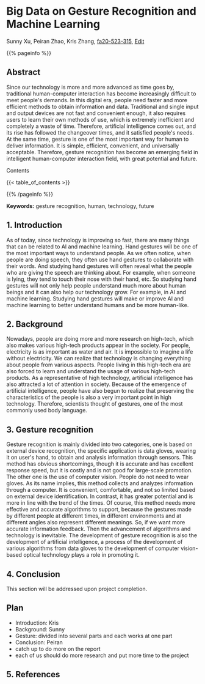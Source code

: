 # Big Data on Gesture Recognition and Machine Learning

Sunny Xu, Peiran Zhao, Kris Zhang, [fa20-523-315](https://github.com/cybertraining-dsc/fa20-523-315/), [Edit](https://github.com/cybertraining-dsc/fa20-523-315/blob/master/report/report.md)

{{% pageinfo %}}

## Abstract

Since our technology is more and more advanced as time goes by, traditional human-computer interaction has become increasingly difficult to meet people's demands. In this digital era, people need faster and more efficient methods to obtain information and data. Traditional and single input and output devices are not fast and convenient enough, it also requires users to learn their own methods of use, which is extremely inefficient and completely a waste of time. Therefore, artificial intelligence comes out, and its rise has followed the changeover times, and it satisfied people's needs. At the same time, gesture is one of the most important way for human to deliver information. It is simple, efficient, convenient, and universally acceptable. Therefore, gesture recognition has become an emerging field in intelligent human-computer interaction field, with great potential and future. 

Contents

{{< table_of_contents >}}

{{% /pageinfo %}}

**Keywords:** gesture recognition, human, technology, future

## 1. Introduction

As of today, since technology is improving so fast, there are many things that can be related to AI and machine learning. Hand gestures will be one of the most important ways to understand people. As we often notice, when people are doing speech, they often use hand gestures to collaborate with their words. And studying hand gestures will often reveal what the people who are giving the speech are thinking about. For example, when someone is lying, they tend to touch their nose with their hand, etc. So studying hand gestures will not only help people understand much more about human beings and it can also help our technology grow. For example, in AI and machine learning. Studying hand gestures will make or improve AI and machine learning to better understand humans and be more human-like.

## 2. Background

Nowadays, people are doing more and more research on high-tech, which also makes various high-tech products appear in the society. For people, electricity is as important as water and air. It is impossible to imagine a life without electricity. We can realize that technology is changing everything about people from various aspects. People living in this high-tech era are also forced to learn and understand the usage of various high-tech products. As a representative of high technology, artificial intelligence has also attracted a lot of attention in society. Because of the emergence of artificial intelligence, people have also begun to realize that preserving the characteristics of the people is also a very important point in high technology. Therefore, scientists thought of gestures, one of the most commonly used body language.


## 3. Gesture recognition

Gesture recognition is mainly divided into two categories, one is based on external device recognition, the specific application is data gloves, wearing it on user's hand, to obtain and analysis information through sensors. This method has obvious shortcomings, though it is accurate and has excellent response speed, but it is costly and is not good for large-scale promotion. The other one is the use of computer vision. People do not need to wear gloves. As its name implies, this method collects and analyzes information through a computer. It is convenient, comfortable, and not so limited based on external device identification. In contrast, it has greater potential and is more in line with the trend of the times. Of course, this method needs more effective and accurate algorithms to support, because the gestures made by different people at different times, in different environments and at different angles also represent different meanings. So, if we want more accurate information feedback. Then the advancement of algorithms and technology is inevitable. The development of gesture recognition is also the development of artificial intelligence, a process of the development of various algorithms from data gloves to the development of computer vision-based optical technology plays a role in promoting it.

## 4. Conclusion

This section will be addressed upon project completion.

## Plan

- Introduction: Kris
- Background: Sunny
- Gesture: divided into several parts and each works at one part
- Conclusion: Peiran
- catch up to do more on the report
- each of us should do more research and put more time to the project


## 5. References

[^1]:Srilatha, Poluka, and Tiruveedhula Saranya. “Advancements in Gesture Recognition Technology.” IOSR Journal of VLSI and Signal Processing, vol. 4, no. 4, 2014, pp. 01–07, iosrjournals.org/iosr-jvlsi/papers/vol4-issue4/Version-1/A04410107.pdf, 10.9790/4200-04410107. Accessed 25 Oct. 2020.
